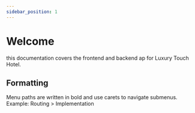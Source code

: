 ```yaml
---
sidebar_position: 1
---
```


# Welcome

this documentation covers the frontend and backend ap for Luxury Touch Hotel.

## Formatting

Menu paths are written in bold and use carets to navigate submenus. Example: Routing > Implementation
